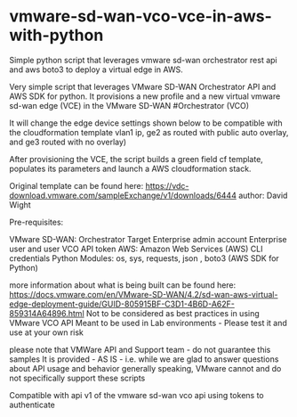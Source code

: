 # vmware-sd-wan-vco-vce-in-aws-with-python
Simple python script that leverages vmware sd-wan orchestrator rest api and aws boto3 to deploy a virtual edge in AWS.

Very simple script that leverages VMware SD-WAN Orchestrator API and AWS SDK for python.
It provisions a new profile and a new virtual vmware sd-wan edge (VCE) in the VMware SD-WAN #Orchestrator (VCO)

It will change the edge device settings shown below to be compatible with the cloudformation  template
vlan1 ip, ge2 as routed with public auto overlay, and ge3 routed with no overlay)

After provisioning the VCE, the script builds a green field cf template, populates its parameters
and launch a AWS cloudformation stack.

Original template can be found here:
https://vdc-download.vmware.com/sampleExchange/v1/downloads/6444
author: David Wight

Pre-requisites:

VMware SD-WAN:
 Orchestrator Target
 Enterprise admin account
 Enterprise user and user VCO API token
 AWS:
 Amazon Web Services (AWS) CLI credentials
 Python Modules:
 os, sys, requests, json , boto3 (AWS SDK for Python)

 more information about what is being built can be found here:
 https://docs.vmware.com/en/VMware-SD-WAN/4.2/sd-wan-aws-virtual-edge-deployment-guide/GUID-805915BF-C3D1-4B6D-A62F-859314A64896.html
 Not to be considered as best practices in using VMware VCO API
 Meant to be used in Lab environments - Please test it and use at your own risk

 please note that VMWare API and Support team - do not guarantee this samples
 It is provided - AS IS - i.e. while we are glad to answer questions about API usage
 and behavior generally speaking, VMware cannot and do not specifically support these scripts

 Compatible with api v1 of the vmware sd-wan vco api
 using tokens to authenticate 
